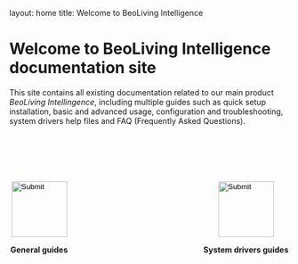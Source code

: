 layout: home
title: Welcome to BeoLiving Intelligence 
# Welcome to BeoLiving Intelligence documentation site

This site contains all existing documentation related to our main product _BeoLiving Intellingence_, including multiple guides such as quick setup 
installation, basic and advanced usage, configuration and troubleshooting, system drivers help files and FAQ (Frequently Asked Questions).



<div style="margin:auto; width: 500px; margin-top: 100px">
 <div style="float:left">
  <div align="center">
   <input type="image" src="icons/guides.png" height="100px" onclick="location.href='https://ik-avi.github.io/doctest/bli-guides/'"/>
   </div>
  <p align="center"><strong>General guides</strong></p>
  </div>

 <div style="float:right">
  <div align="center">
   <input type="image" src="icons/systems.png" height="100px" onclick="location.href='https://ik-avi.github.io/doctest/bli-help-files/drivers/main.html'"/>
   </div>
 <p align="center"><strong>System drivers guides</strong></p>
 </div>


